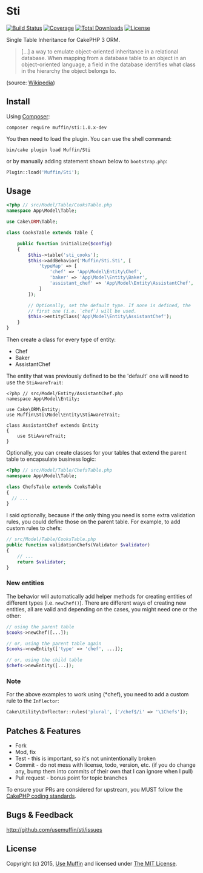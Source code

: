 # Sti

[![Build Status](https://img.shields.io/travis/UseMuffin/Sti/master.svg?style=flat-square)](https://travis-ci.org/UseMuffin/Sti)
[![Coverage](https://img.shields.io/coveralls/UseMuffin/Sti/master.svg?style=flat-square)](https://coveralls.io/r/UseMuffin/Sti)
[![Total Downloads](https://img.shields.io/packagist/dt/muffin/sti.svg?style=flat-square)](https://packagist.org/packages/muffin/sti)
[![License](https://img.shields.io/badge/license-MIT-blue.svg?style=flat-square)](LICENSE)

Single Table Inheritance for CakePHP 3 ORM.

> [...] a way to emulate object-oriented inheritance in a relational database. When mapping from a database 
> table to an object in an object-oriented language, a field in the database identifies what class in the 
> hierarchy the object belongs to.

(source: [Wikipedia][1])

## Install

Using [Composer][composer]:

```
composer require muffin/sti:1.0.x-dev
```

You then need to load the plugin. You can use the shell command:

```
bin/cake plugin load Muffin/Sti
```

or by manually adding statement shown below to `bootstrap.php`:

```php
Plugin::load('Muffin/Sti');
```

## Usage

```php
<?php // src/Model/Table/CooksTable.php
namespace App\Model\Table;

use Cake\ORM\Table;

class CooksTable extends Table {

    public function initialize($config)
    {
        $this->table('sti_cooks');
        $this->addBehavior('Muffin/Sti.Sti', [
            'typeMap' => [
                'chef' => 'App\Model\Entity\Chef',
                'baker' => 'App\Model\Entity\Baker',
                'assistant_chef' => 'App\Model\Entity\AssistantChef',
            ]
        ]);

        // Optionally, set the default type. If none is defined, the
        // first one (i.e. `chef`) will be used.
        $this->entityClass('App\Model\Entity\AssistantChef');
    }
}
```

Then create a class for every type of entity:

- Chef
- Baker
- AssistantChef

The entity that was previously defined to be the 'default' one will need to use the `StiAwareTrait`:

```
<?php // src/Model/Entity/AssistantChef.php
namespace App\Model\Entity;

use Cake\ORM\Entity;
use Muffin\Sti\Model\Entity\StiAwareTrait;

class AssistantChef extends Entity
{
    use StiAwareTrait;
}
```

Optionally, you can create classes for your tables that extend the parent table to encapsulate business logic:

```php
<?php // src/Model/Table/ChefsTable.php
namespace App\Model\Table;

class ChefsTable extends CooksTable 
{
  // ...
}
```

I said optionally, because if the only thing you need is some extra validation rules, you could define those
on the parent table. For example, to add custom rules to chefs:

```php
// src/Model/Table/CooksTable.php
public function validationChefs(Validator $validator)
{
    // ...
    return $validator;
}
```

### New entities
 
 The behavior will automatically add helper methods for creating entities of different types 
 (i.e. `newChef()`). There are different ways of creating new entities, all are valid and depending
 on the cases, you might need one or the other:
 
 ```php
 // using the parent table
 $cooks->newChef([...]);
 
 // or, using the parent table again
 $cooks->newEntity(['type' => 'chef', ...]);
 
 // or, using the child table
 $chefs->newEntity([...]);
 ```

### Note

For the above examples to work using (*chef), you need to add a custom rule to the `Inflector`: 

```php
Cake\Utility\Inflector::rules('plural', ['/chef$/i' => '\1Chefs']);
```

## Patches & Features

* Fork
* Mod, fix
* Test - this is important, so it's not unintentionally broken
* Commit - do not mess with license, todo, version, etc. (if you do change any, bump them into commits of
their own that I can ignore when I pull)
* Pull request - bonus point for topic branches

To ensure your PRs are considered for upstream, you MUST follow the [CakePHP coding standards][standards].

## Bugs & Feedback

http://github.com/usemuffin/sti/issues

## License

Copyright (c) 2015, [Use Muffin][muffin] and licensed under [The MIT License][mit].

[cakephp]:http://cakephp.org
[composer]:http://getcomposer.org
[mit]:http://www.opensource.org/licenses/mit-license.php
[muffin]:http://usemuffin.com
[standards]:http://book.cakephp.org/3.0/en/contributing/cakephp-coding-conventions.html
[1]:https://en.wikipedia.org/wiki/Single_Table_Inheritance

